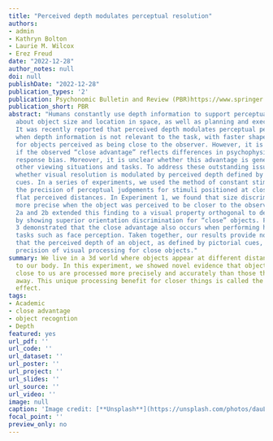 ```yaml
---
title: "Perceived depth modulates perceptual resolution"
authors:
- admin
- Kathryn Bolton
- Laurie M. Wilcox
- Erez Freud
date: "2022-12-28"
author_notes: null
doi: null
publishDate: "2022-12-28"
publication_types: '2'
publication: Psychonomic Bulletin and Review (PBR)https://www.springer.com/journal/13423
publication_short: PBR
abstract: "Humans constantly use depth information to support perceptual decisions
  about object size and location in space, as well as planning and executing actions.
  It was recently reported that perceived depth modulates perceptual performance even
  when depth information is not relevant to the task, with faster shape discrimination
  for objects perceived as being close to the observer. However, it is yet to be determined
  if the observed “close advantage” reflects differences in psychophysical sensitivity
  response bias. Moreover, it is unclear whether this advantage is generalizable to
  other viewing situations and tasks. To address these outstanding issues, we evaluated
  whether visual resolution is modulated by perceived depth defined by 2D pictorial
  cues. In a series of experiments, we used the method of constant stimuli to measure
  the precision of perceptual judgements for stimuli positioned at close, far, and
  flat perceived distances. In Experiment 1, we found that size discrimination was
  more precise when the object was perceived to be closer to the observers. Experiments
  2a and 2b extended this finding to a visual property orthogonal to depth information,
  by showing superior orientation discrimination for “close” objects. Finally, Experiment
  3 demonstrated that the close advantage also occurs when performing high-level perceptual
  tasks such as face perception. Taken together, our results provide novel evidence
  that the perceived depth of an object, as defined by pictorial cues, modulates the
  precision of visual processing for close objects."
summary: We live in a 3d world where objects appear at different distances relative
  to our body. In this experiment, we showed novel evidence that objects that appear
  close to us are processed more precisely and accurately than those that appear further
  away. This unique processing benefit for closer things is called the close advantage
  effect.
tags:
- Academic
- close advantage
- object recogntion
- Depth
featured: yes
url_pdf: ''
url_code: ''
url_dataset: ''
url_poster: ''
url_project: ''
url_slides: ''
url_source: ''
url_video: ''
image: null
caption: 'Image credit: [**Unsplash**](https://unsplash.com/photos/dauLjWjiRiI)'
focal_point: ''
preview_only: no
---
```


